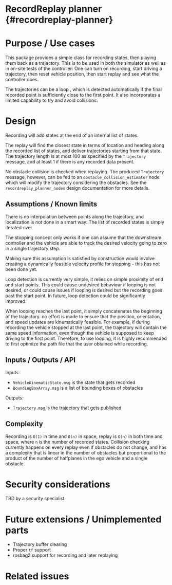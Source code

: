 RecordReplay planner {#recordreplay-planner}
====================

# Purpose / Use cases

This package provides a simple class for recording states, then playing them back as a trajectory. This is to
be used in both the simulator as well as in on-site tests of the controller: One can turn on recording, start
driving a trajectory, then reset vehicle position, then start replay and see what the controller does.

The trajectories can be a loop , which is detected automatically if the final recorded point is sufficiently close to the first point. It also incorporates a limited capability to try and avoid collisions.


# Design

Recording will add states at the end of an internal list of states.

The replay will find the closest state in terms of location and heading along the recorded list of states, and
deliver trajectories starting from that state. The trajectory length is at most 100 as specified by the
`Trajectory` message, and at least 1 if there is any recorded data present.

No obstacle collision is checked when replaying. The produced `Trajectory` message, however, can be fed to an `obstacle_collision_estimator` node which will modify the trajectory considering the obstacles. See the `recordreplay_planner_nodes` design documentation for more details.

## Assumptions / Known limits

There is no interpolation between points along the trajectory, and localization is not done in a smart way:
The list of recorded states is simply iterated over.

The stopping concept only works if one can assume that the downstream controller and the vehicle are able
to track the desired velocity going to zero in a single trajectory step. 

Making sure this assumption is satisfied by construction would involve creating a dynamically feasible
velocity profile for stopping - this has not been done yet. 

Loop detection is currently very simple, it relies on simple proximity of end and start points. 
This could cause undesired behaviour if looping is not desired, or could cause issues if looping is desired but the
recording goes past the start point. In future, loop detection could be significantly improved.

When looping reaches the last point, it simply concatenates the beginning of the trajectory. no effort is made to
ensure that the position, orientation, and speed updates are kinematically feasible. For example, if during recording
the vehicle stopped at the last point, the trajectory will contain the same speed information, even though the vehicle
is supposed to keep driving to the first point. Therefore, to use looping, it is highly recommended to first optimize
the path file that the user obtained while recording.

## Inputs / Outputs / API

Inputs:

* `VehicleKinematicState.msg` is the state that gets recorded
* `BoundingBoxArray.msg` is a list of bounding boxes of obstacles

Outputs:

* `Trajectory.msg` is the trajectory that gets published


## Complexity

Recording is `O(1)` in time and `O(n)` in space, replay is `O(n)` in both time and space, where `n` is the
number of recorded states. Collision checking currently happens on every replay even if obstacles do not
change, and has a complexity that is linear in the number of obstacles but proportional to the product of 
the number of halfplanes in the ego vehicle and a single obstacle.

# Security considerations 

TBD by a security specialist.

# Future extensions / Unimplemented parts

* Trajectory buffer clearing
* Proper `tf` support
* rosbag2 support for recording and later replaying

# Related issues


